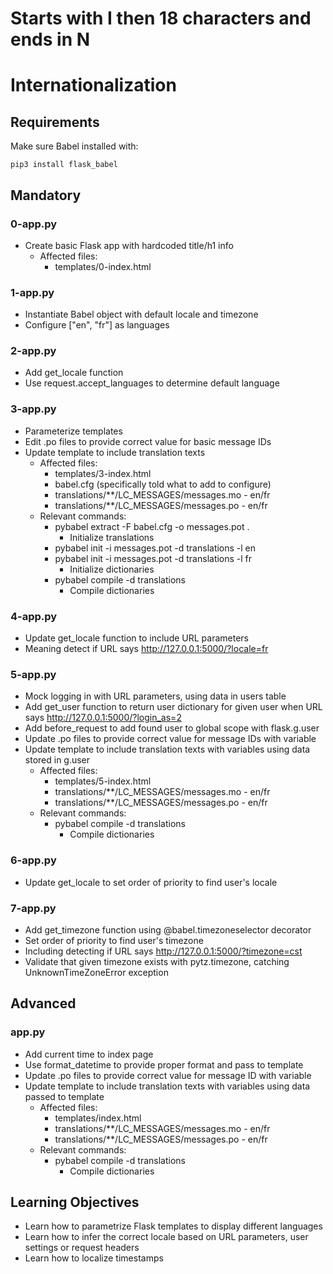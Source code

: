 # Starts with I then 18 characters and ends in N
# Internationalization

## Requirements

Make sure Babel installed with:
```
pip3 install flask_babel
```

## Mandatory

### 0-app.py
- Create basic Flask app with hardcoded title/h1 info
	- Affected files:
		- templates/0-index.html

### 1-app.py
- Instantiate Babel object with default locale and timezone
- Configure ["en", "fr"] as languages

### 2-app.py
- Add get_locale function
- Use request.accept_languages to determine default language

### 3-app.py
- Parameterize templates
- Edit .po files to provide correct value for basic message IDs
- Update template to include translation texts
	- Affected files:
		- templates/3-index.html
		- babel.cfg (specifically told what to add to configure)
		- translations/**/LC_MESSAGES/messages.mo - en/fr
		- translations/**/LC_MESSAGES/messages.po - en/fr
	- Relevant commands:
		- pybabel extract -F babel.cfg -o messages.pot .
			- Initialize translations
		- pybabel init -i messages.pot -d translations -l en
		- pybabel init -i messages.pot -d translations -l fr
			- Initialize dictionaries
		- pybabel compile -d translations
			- Compile dictionaries

### 4-app.py
- Update get_locale function to include URL parameters
- Meaning detect if URL says http://127.0.0.1:5000/?locale=fr

### 5-app.py
- Mock logging in with URL parameters, using data in users table
- Add get_user function to return user dictionary for given user when URL says http://127.0.0.1:5000/?login_as=2
- Add before_request to add found user to global scope with flask.g.user
- Update .po files to provide correct value for message IDs with variable
- Update template to include translation texts with variables using data stored in g.user
	- Affected files:
		- templates/5-index.html
		- translations/**/LC_MESSAGES/messages.mo - en/fr
		- translations/**/LC_MESSAGES/messages.po - en/fr
	- Relevant commands:
		- pybabel compile -d translations
			- Compile dictionaries

### 6-app.py
- Update get_locale to set order of priority to find user's locale

### 7-app.py
- Add get_timezone function using @babel.timezoneselector decorator
- Set order of priority to find user's timezone
- Including detecting if URL says http://127.0.0.1:5000/?timezone=cst
- Validate that given timezone exists with pytz.timezone, catching UnknownTimeZoneError exception

## Advanced

### app.py
- Add current time to index page
- Use format_datetime to provide proper format and pass to template
- Update .po files to provide correct value for message ID with variable
- Update template to include translation texts with variables using data passed to template
	- Affected files:
		- templates/index.html
		- translations/**/LC_MESSAGES/messages.mo - en/fr
		- translations/**/LC_MESSAGES/messages.po - en/fr
	- Relevant commands:
		- pybabel compile -d translations
			- Compile dictionaries

## Learning Objectives

- Learn how to parametrize Flask templates to display different languages
- Learn how to infer the correct locale based on URL parameters, user settings or request headers
- Learn how to localize timestamps
